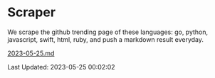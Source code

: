 # Scraper

We scrape the github trending page of these languages: go, python, javascript, swift, html, ruby, and push a markdown result everyday.

[2023-05-25.md](https://github.com/henson/Scraper/blob/master/2023-05-25.md)

Last Updated: 2023-05-25 00:02:02